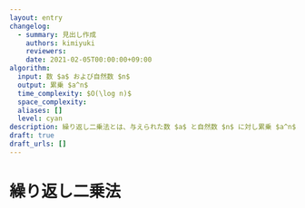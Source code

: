 ```yaml
---
layout: entry
changelog:
  - summary: 見出し作成
    authors: kimiyuki
    reviewers:
    date: 2021-02-05T00:00:00+09:00
algorithm:
  input: 数 $a$ および自然数 $n$
  output: 累乗 $a^n$
  time_complexity: $O(\log n)$
  space_complexity:
  aliases: []
  level: cyan
description: 繰り返し二乗法とは、与えられた数 $a$ と自然数 $n$ に対し累乗 $a^n$ を $O(\log n)$ 回の乗算で求めるアルゴリズムのひとつ。$1 = a^0, a = a^1, a^2 = a \cdot a, a^4 = a^2 \cdot a^2, a^8 = a^4 \cdot a^4, \dots$ を計算し、これらを適切に掛け合わせることで、合計 $O(\log n)$ 回の乗算で $a^n$ が求まる。競技プログラミングにおいては行列などに対してもよく用いられる。
draft: true
draft_urls: []
---
```


# 繰り返し二乗法
